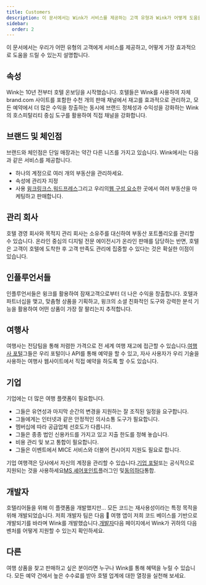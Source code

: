 ```yaml
---
title: Customers
description: 이 문서에서는 Wink가 서비스를 제공하는 고객 유형과 Wink가 어떻게 도움을 줄 수 있는지 설명합니다.
sidebar:
  order: 2
---
```

이 문서에서는 우리가 어떤 유형의 고객에게 서비스를 제공하고, 어떻게 가장 효과적으로 도움을 드릴 수 있는지 설명합니다.

## 속성

Wink는 10년 전부터 호텔 온보딩을 시작했습니다. 호텔들은 Wink를 사용하여 자체 brand.com 사이트를 포함한 수천 개의 판매 채널에서 재고를 효과적으로 관리하고, 모든 예약에서 더 많은 수익을 창출하는 동시에 브랜드 정체성과 수익성을 강화하는 Wink의 호스피탈리티 중심 도구를 활용하여 직접 채널을 강화합니다.

## 브랜드 및 체인점

브랜드와 체인점은 단일 매장과는 약간 다른 니즈를 가지고 있습니다. Wink에서는 다음과 같은 서비스를 제공합니다.

* 하나의 계정으로 여러 개의 부동산을 관리하세요.
* 속성에 관리자 지정
* 사용 [윙크링크스](/link-manager/wink-links),[워드프레스](/developers/wordpress)그리고 우리의[웹 구성 요소](/developers/web-components)한 곳에서 여러 부동산을 마케팅하고 판매합니다.

## 관리 회사

호텔 경영 회사와 목적지 관리 회사는 소유주를 대신하여 부동산 포트폴리오를 관리할 수 있습니다. 온라인 중심의 디지털 전문 에이전시가 온라인 판매를 담당하는 반면, 호텔은 고객이 호텔에 도착한 후 고객 만족도 관리에 집중할 수 있다는 것은 확실한 이점이 있습니다.

## 인플루언서들

인플루언서들은 윙크를 활용하여 잠재고객으로부터 더 나은 수익을 창출합니다. 호텔과 파트너십을 맺고, 맞춤형 상품을 기획하고, 윙크의 소셜 친화적인 도구와 강력한 분석 기능을 활용하여 어떤 상품이 가장 잘 팔리는지 추적합니다.

## 여행사

여행사는 전담팀을 통해 저렴한 가격으로 전 세계 여행 재고에 접근할 수 있습니다.[여행사 포털](https://agent.wink.travel)그들은 우리 포털이나 API를 통해 예약을 할 수 있고, 자사 사용자가 우리 기술을 사용하는 여행사 웹사이트에서 직접 예약을 하도록 할 수도 있습니다.

## 기업

기업에는 더 많은 여행 플랫폼이 필요합니다.

* 그들은 유연성과 마지막 순간의 변경을 지원하는 잘 조직된 일정을 요구합니다.
* 그들에게는 인터넷과 같은 안정적인 의사소통 도구가 필요합니다.
* 멤버십에 따라 공급업체 선호도가 다릅니다.
* 그들은 종종 법인 신용카드를 가지고 있고 지출 한도를 정해 놓습니다.
* 비용 관리 및 보고 통합이 필요합니다.
* 그들은 이벤트에서 MICE 서비스와 더불어 컨시어지 지원도 필요로 합니다.

기업 여행객은 당사에서 자신의 계정을 관리할 수 있습니다.[기업 포털](/corporate/what-is-group)또는 공식적으로 지원되는 것을 사용하세요[MS 셰어포인트](https://www.microsoft.com/en-us/microsoft-365/sharepoint/collaboration)플러그인 및[동의하다](https://www.concur.com/)통합.

## 개발자

호텔리어들을 위해 이 플랫폼을 개발했지만... 모든 코드는 재사용성이라는 특정 목적을 위해 개발되었습니다. 저희 개발자 팀은 다음 🦄 여행 앱이 저희 코드 베이스를 기반으로 개발되기를 바라며 Wink를 개발했습니다.[개발자](/developers/build-on-wink)다음 페이지에서 Wink가 귀하의 다음 벤처를 어떻게 지원할 수 있는지 확인하세요.

## 다른

여행 상품을 찾고 판매하고 싶은 분이라면 누구나 Wink를 통해 혜택을 누릴 수 있습니다. 모든 예약 건에서 높은 수수료를 받아 호텔 업계에 대한 열정을 실천해 보세요.

